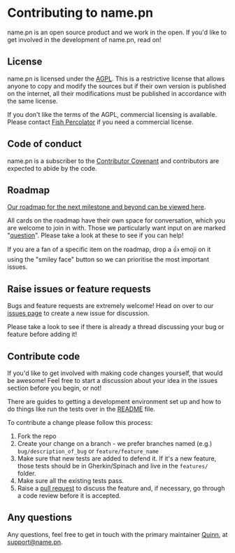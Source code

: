 # Contributing to name.pn

name.pn is an open source product and we work in the open. If you'd like to get
involved in the development of name.pn, read on!

## License

name.pn is licensed under the [AGPL](LICENSE.md). This is a restrictive license
that allows anyone to copy and modify the sources but if their own version is
published on the internet, all their modifications must be published in
accordance with the same license.

If you don't like the terms of the AGPL, commercial licensing is available.
Please contact [Fish Percolator](https://www.fishpercolator.co.uk/) if you need
a commercial license.

## Code of conduct

name.pn is a subscriber to the [Contributor Covenant](CODE_OF_CONDUCT.md) and
contributors are expected to abide by the code.

## Roadmap

[Our roadmap for the next milestone and beyond can be viewed
here](https://github.com/orgs/fishpercolator/projects/1).

All cards on the
roadmap have their own space for conversation, which you are welcome to join in
with. Those we particularly want input on are marked
"[question](https://github.com/fishpercolator/name.pn/projects/1?card_filter_query=label%3Aquestion)". Please take a look at these to see if
you can help!

If you are a fan of a specific item on the roadmap, drop a :+1: emoji on it
using the "smiley face" button so we can prioritise the most important issues.

## Raise issues or feature requests

Bugs and feature requests are extremely welcome! Head on over to our
[issues page](https://github.com/fishpercolator/name.pn/issues) to create a new
issue for discussion.

Please take a look to see if there is already a thread discussing your bug or
feature before adding it!

## Contribute code

If you'd like to get involved with making code changes yourself, that would be
awesome! Feel free to start a discussion about your idea in the issues section
before you begin, or not!

There are guides to getting a development environment set up and how to do
things like run the tests over in the [README](README.md) file.

To contribute a change please follow this process:

1. Fork the repo
2. Create your change on a branch - we prefer branches named (e.g.) 
`bug/description_of_bug` or `feature/feature_name`
3. Make sure that new tests are added to defend it. If it's a new feature, those
tests should be in Gherkin/Spinach and live in the `features/` folder.
4. Make sure all the existing tests pass.
5. Raise a [pull request](https://github.com/fishpercolator/name.pn/pulls) to
discuss the feature and, if necessary, go through a code review before it is
accepted.

## Any questions

Any questions, feel free to get in touch with the primary maintainer
[Quinn](https://name.pn/quinn-daley), at <support@name.pn>.
